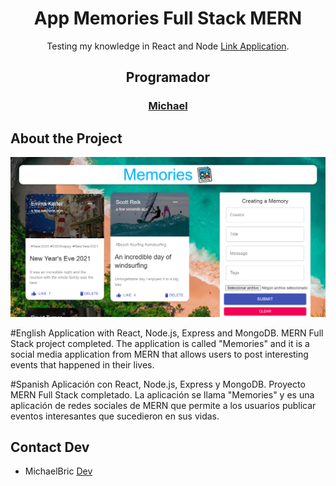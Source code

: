<h1 align="center">App Memories Full Stack MERN</h1>

<div align="center">
   Testing my knowledge in React and Node <a href="https://memoriesappp.netlify.app/">Link Application</a>.
</div>

<div align="center">
   <h2>Programador</h2> 
  <h3>
    <a href="https://github.com/BricMichael">
      Michael
    </a>  
  </h3>
</div>

## About the Project

![screenshot](https://raw.githubusercontent.com/BricMichael/Images-Projects/master/GoogleCap.png)

#English
Application with React, Node.js, Express and MongoDB. MERN Full Stack project completed. The application is called "Memories" and it is a social media application from MERN that allows users to post interesting events that happened in their lives.

#Spanish
Aplicación con React, Node.js, Express y MongoDB. Proyecto MERN Full Stack completado. La aplicación se llama "Memories" y es una aplicación de redes sociales de MERN que permite a los usuarios publicar eventos interesantes que sucedieron en sus vidas.

## Contact Dev

- MichaelBric [Dev](https://codepen.io/MichaelBricDev)
